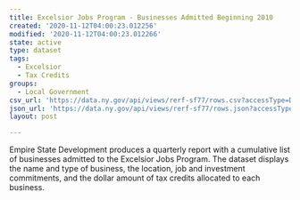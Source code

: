 ```yaml
---
title: Excelsior Jobs Program - Businesses Admitted Beginning 2010
created: '2020-11-12T04:00:23.012256'
modified: '2020-11-12T04:00:23.012266'
state: active
type: dataset
tags:
  - Excelsior
  - Tax Credits
groups:
  - Local Government
csv_url: 'https://data.ny.gov/api/views/rerf-sf77/rows.csv?accessType=DOWNLOAD'
json_url: 'https://data.ny.gov/api/views/rerf-sf77/rows.json?accessType=DOWNLOAD'
layout: post

---
```

Empire State Development produces a quarterly report with a cumulative list of businesses admitted to the Excelsior Jobs Program.  The dataset displays the name and type of business, the location, job and investment commitments, and the dollar amount of tax credits allocated to each business.
